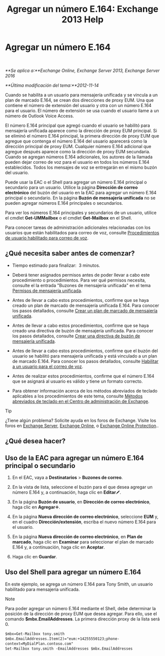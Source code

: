 ﻿---
title: 'Agregar un número E.164: Exchange 2013 Help'
TOCTitle: Agregar un número E.164
ms:assetid: fab86207-be03-40ef-9fea-045a50f3d122
ms:mtpsurl: https://technet.microsoft.com/es-es/library/JJ662762(v=EXCHG.150)
ms:contentKeyID: 50556913
ms.date: 05/22/2018
mtps_version: v=EXCHG.150
ms.translationtype: MT
---

# Agregar un número E.164

 

_**Se aplica a:**Exchange Online, Exchange Server 2013, Exchange Server 2016_

_**Última modificación del tema:**2012-11-14_

Cuando se habilita a un usuario para mensajería unificada y se vincula a un plan de marcado E.164, se crean dos direcciones de proxy EUM. Una que contiene el número de extensión del usuario y otra con un número E.164 para el usuario. El número de extensión se usa cuando el usuario llame a un número de Outlook Voice Access.

El número E.164 principal que agregó cuando el usuario se habilitó para mensajería unificada aparece como la dirección de proxy EUM principal. Si se eliminó el número E.164 principal, la primera dirección de proxy EUM que agregue que contenga el número E.164 del usuario aparecerá como la dirección principal de proxy EUM. Cualquier número E.164 adicional que agregue después aparece como la dirección de proxy EUM secundaria. Cuando se agregan números E.164 adicionales, los autores de la llamada pueden dejar correo de voz para el usuario en todos los números E.164 establecidos. Todos los mensajes de voz se entregarán en el mismo buzón del usuario.

Puede usar la EAC o el Shell para agregar un número E.164 principal o secundario para un usuario. Utilice la página **Dirección de correo electrónico** del buzón del usuario en la EAC para agregar un número E.164 principal o secundario. En la página **Buzón de mensajería unificada** no se pueden agregar números E.164 principales o secundarios.

Para ver los números E.164 principales y secundarios de un usuario, utilice el cmdlet **Get-UMMailbox** o el cmdlet **Get-Mailbox** en el Shell.

Para conocer tareas de administración adicionales relacionadas con los usuarios que están habilitados para correo de voz, consulte [Procedimientos de usuario habilitado para correo de voz](voice-mail-enabled-user-procedures-exchange-2013-help.md).

## ¿Qué necesita saber antes de comenzar?

  - Tiempo estimado para finalizar:  3 minutos.

  - Deberá tener asignados permisos antes de poder llevar a cabo este procedimiento o procedimientos. Para ver qué permisos necesita, consulte el la entrada "Buzones de mensajería unificada" en el tema [Permisos de mensajería unificada](unified-messaging-permissions-exchange-2013-help.md).

  - Antes de llevar a cabo estos procedimientos, confirme que se haya creado un plan de marcado de mensajería unificada E.164. Para conocer los pasos detallados, consulte [Crear un plan de marcado de mensajería unificada](create-a-um-dial-plan-exchange-2013-help.md).

  - Antes de llevar a cabo estos procedimientos, confirme que se haya creado una directiva de buzón de mensajería unificada. Para conocer los pasos detallados, consulte [Crear una directiva de buzón de mensajería unificada](create-a-um-mailbox-policy-exchange-2013-help.md).

  - Antes de llevar a cabo estos procedimientos, confirme que el buzón del usuario se habilitó para mensajería unificada y está vinculado a un plan de marcado E.164. Para conocer los pasos detallados, consulte [Habilitar a un usuario para el correo de voz](enable-a-user-for-voice-mail-exchange-2013-help.md).

  - Antes de realizar estos procedimientos, confirme que el número E.164 que se asignará al usuario es válido y tiene un formato correcto.

  - Para obtener información acerca de los métodos abreviados de teclado aplicables a los procedimientos de este tema, consulte [Métodos abreviados de teclado en el Centro de administración de Exchange](keyboard-shortcuts-in-the-exchange-admin-center-exchange-online-protection-help.md).


> [!TIP]
> ¿Tiene algún problema? Solicite ayuda en los foros de Exchange. Visite los foros en <A href="https://go.microsoft.com/fwlink/p/?linkid=60612">Exchange Server</A>, <A href="https://go.microsoft.com/fwlink/p/?linkid=267542">Exchange Online</A>, o <A href="https://go.microsoft.com/fwlink/p/?linkid=285351">Exchange Online Protection</A>..



## ¿Qué desea hacer?

## Uso de la EAC para agregar un número E.164 principal o secundario

1.  En el EAC, vaya a **Destinatarios** \> **Buzones de correo**.

2.  En la vista de lista, seleccione el buzón para el que desea agregar un número E.164 y, a continuación, haga clic en **Editar**![Icono Editar](images/Bb124582.6f53ccb2-1f13-4c02-bea0-30690e6ea71d(EXCHG.150).gif "Icono Editar").

3.  En la página **Buzón de usuario**, en **Dirección de correo electrónico**, haga clic en **Agregar**![Agregar icono](images/JJ218640.c1e75329-d6d7-4073-a27d-498590bbb558(EXCHG.150).gif "Agregar icono").

4.  En la página **Nueva dirección de correo electrónico**, seleccione **EUM** y, en el cuadro **Dirección/extensión**, escriba el nuevo número E.164 para el usuario.

5.  En la página **Nueva dirección de correo electrónico**, en **Plan de marcado**, haga clic en **Examinar** para seleccionar el plan de marcado E.164 y, a continuación, haga clic en **Aceptar**.

6.  Haga clic en **Guardar**.

## Uso del Shell para agregar un número E.164

En este ejemplo, se agrega un número E.164 para Tony Smith, un usuario habilitado para mensajería unificada.


> [!NOTE]
> Para poder agregar un número E.164 mediante el Shell, debe determinar la posición de la dirección de proxy EUM que desea agregar. Para ello, use el comando <STRONG>$mbx.EmailAddresses</STRONG>. La primera dirección proxy de la lista será 0.



    $mbx=Get-Mailbox tony.smith
    $mbx.EmailAddresses.Item(2)="eum:+14255550123;phone-context=MyDialPlan.contoso.com"
    Set-Mailbox tony.smith -EmailAddresses $mbx.EmailAddresses

